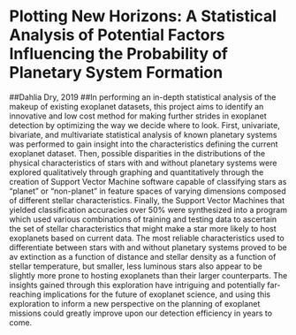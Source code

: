 # Plotting New Horizons: A Statistical Analysis of Potential Factors Influencing the Probability of Planetary System Formation
##Dahlia Dry, 2019 
##In performing an in-depth statistical analysis of the makeup of existing exoplanet datasets, this project aims to identify an innovative and low cost method for making further strides in exoplanet detection by optimizing the way we decide where to look. First, univariate, bivariate, and multivariate statistical analysis of known planetary systems was performed to gain insight into the characteristics defining the current exoplanet dataset. Then, possible disparities in the distributions of the physical characteristics of stars with and without planetary systems were explored qualitatively through graphing and quantitatively through the creation of Support Vector Machine software capable of classifying stars as “planet” or “non-planet” in feature spaces of varying dimensions composed of different stellar characteristics. Finally, the Support Vector Machines that yielded classification accuracies over 50% were synthesized into a program which used various combinations of training and testing data to ascertain the set of stellar characteristics that might make a star more likely to host exoplanets based on current data. The most reliable characteristics used to differentiate between stars with and without planetary systems proved to be av extinction as a function of distance and stellar density as a function of stellar temperature, but smaller, less luminous stars also appear to be slightly more prone to hosting exoplanets than their larger counterparts. The insights gained through this exploration have intriguing and potentially far-reaching implications for the future of exoplanet science, and using this exploration to inform a new perspective on the planning of exoplanet missions could greatly improve upon our detection efficiency in years to come.
